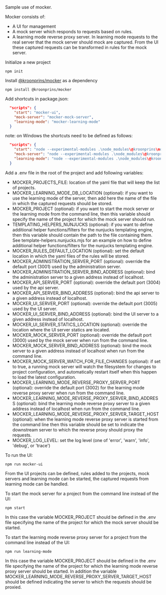Sample use of mocker.

Mocker consists of:
* A UI for management
* A mock server which responds to requests based on rules.
* A learning mode reverse proxy server. In learning mode requests to the real server that the mock server should mock are captured. From the UI these captured requests can be transformed in rules for the mock server. 

Initialize a new project
```shell
npm init
```

Install [@kroonprins/mocker](https://github.com/kroonprins/mocker) as a dependency
```shell
npm install @kroonprins/mocker
```

Add shortcuts in package.json:
```json
  "scripts": {
    "start": "mocker-ui",
    "mock-server": "mocker-mock-server",
    "learning-mode": "mocker-learning-mode"
  }
```
note: on Windows the shortcuts need to be defined as follows:
```json
  "scripts": {
    "start": "node --experimental-modules .\node_modules\@kroonprins\mocker\mocker-ui.mjs",
    "mock-server": "node --experimental-modules .\node_modules\@kroonprins\mocker\mocker-mock-server.mjs",
    "learning-mode": "node --experimental-modules .\node_modules\@kroonprins\mocker\mocker-learning-mode.mjs"
  }
```

Add a .env file in the root of the project and add following variables:
* MOCKER_PROJECTS_FILE: location of the yaml file that will keep the list of projects.
* MOCKER_LEARNING_MODE_DB_LOCATION (optional): if you want to use the learning mode of the server, then add here the name of the file in which the captured requests should be stored.
* MOCKER_PROJECT (optional): if you want to start the mock server or the learning mode from the command line, then this variable should specify the name of the project for which the mock server should run.
* TEMPLATING_HELPERS_NUNJUCKS (optional): if you want to define additional helper functions/filters for the nunjucks templating engine, then this variable should contain the path to the file containing them. See template-helpers.nunjucks.mjs for an example on how to define additional helper functions/filters for the nunjucks templating engine.
* MOCKER_RULES_DEFAULT_LOCATION (optional): set the default location in which the yaml files of the rules will be stored.
* MOCKER_ADMINISTRATION_SERVER_PORT (optional): override the default port (3001) used by the administration server.
* MOCKER_ADMINISTRATION_SERVER_BIND_ADDRESS (optional): bind the administration server to a given address instead of localhost.
* MOCKER_API_SERVER_PORT (optional): override the default port (3004) used by the api server.
* MOCKER_API_SERVER_BIND_ADDRESS (optional): bind the api server to a given address instead of localhost.
* MOCKER_UI_SERVER_PORT (optional): override the default port (3005) used by the UI server.
* MOCKER_UI_SERVER_BIND_ADDRESS (optional): bind the UI server to a given address instead of localhost.
* MOCKER_UI_SERVER_STATICS_LOCATION (optional): override the location where the UI server statics are located.
* MOCKER_MOCK_SERVER_PORT (optional): override the default port (3000) used by the mock server when run from the command line.
* MOCKER_MOCK_SERVER_BIND_ADDRESS (optional): bind the mock server to a given address instead of localhost when run from the command line.
* MOCKER_MOCK_SERVER_WATCH_FOR_FILE_CHANGES (optional): if set to true, a running mock server will watch the filesystem for changes to project configuration, and automatically restart itself when this happen to load the latest configuration. 
* MOCKER_LEARNING_MODE_REVERSE_PROXY_SERVER_PORT (optional): override the default port (3002) for the learning mode reverse proxy server when run from the command line.
* MOCKER_LEARNING_MODE_REVERSE_PROXY_SERVER_BIND_ADDRESS (optional): bind the learning mode reverse proxy server to a given address instead of localhost when run from the command line.
* MOCKER_LEARNING_MODE_REVERSE_PROXY_SERVER_TARGET_HOST (optional): when the learning mode reverse proxy server is started from the command line then this variable should be set to indicate the downstream server to which the reverse proxy should proxy the requests.
* MOCKER_LOG_LEVEL: set the log level (one of 'error', 'warn', 'info', 'debug', or 'trace')

To run the UI:
```shell
npm run mocker-ui
```
From the UI projects can be defined, rules added to the projects, mock servers and learning mode can be started, the captured requests from learning mode can be handled.

To start the mock server for a project from the command line instead of the UI: 
```shell
npm start
```
In this case the variable MOCKER_PROJECT should be defined in the .env file specifying the name of the project for which the mock server should be started.

To start the learning mode reverse proxy server for a project from the command line instead of the UI:
```shell
npm run learning-mode
```
In this case the variable MOCKER_PROJECT should be defined in the .env file specifying the name of the project for which the learning mode reverse proxy server should be started. In addition the variable MOCKER_LEARNING_MODE_REVERSE_PROXY_SERVER_TARGET_HOST should be defined indicating the server to which the requests should be proxied.